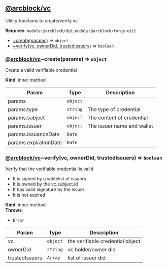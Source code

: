
## [**@arcblock/vc**](https://github.com/arcblock/vc)

Utility functions to create/verify vc

**Requires**: `module:@arcblock/did`, `module:@arcblock/forge-util`  

* [~create(params)](#.create) ⇒ `object`
* [~verify(vc, ownerDid, trustedIssuers)](#.verify) ⇒ `boolean`

### [**@arcblock/vc**](https://github.com/arcblock/vc)~create(params) ⇒ `object`

Create a valid verifiable credential

**Kind**: inner method   

| Param                 | Type     | Description                |
| --------------------- | -------- | -------------------------- |
| params                | `object` |                            |
| params.type           | `string` | The type of credential     |
| params.subject        | `object` | The content of credential  |
| params.issuer         | `object` | The issuer name and wallet |
| params.issuanceDate   | `Date`   |                            |
| params.expirationDate | `Date`   |                            |

### [**@arcblock/vc**](https://github.com/arcblock/vc)~verify(vc, ownerDid, trustedIssuers) ⇒ `boolean`

Verify that the verifiable credential is valid

* It is signed by a whitelist of issuers
* It is owned by the vc.subject.id
* It has valid signature by the issuer
* It is not expired

**Kind**: inner method  
**Throws**:

* `Error` 

| Param          | Type     | Description                      |
| -------------- | -------- | -------------------------------- |
| vc             | `object` | the verifiable credential object |
| ownerDid       | `string` | vc holder/owner did              |
| trustedIssuers | `Array`  | list of issuer did               |
